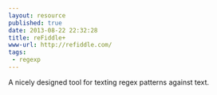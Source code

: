 ```yaml
---
layout: resource
published: true
date: 2013-08-22 22:32:28
title: reFiddle+
www-url: http://refiddle.com/
tags: 
 - regexp
---
```


A nicely designed tool for texting regex patterns against text. 